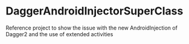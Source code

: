 # DaggerAndroidInjectorSuperClass
Reference project to show the issue with the new AndroidInjection of Dagger2 and the use of extended activities
